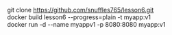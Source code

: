 git clone https://github.com/snuffles765/lesson6.git <br/>
docker build lesson6 --progress=plain -t myapp:v1 <br/>
docker run -d --name myappv1 -p 8080:8080 myapp:v1